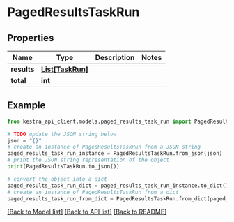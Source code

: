 # PagedResultsTaskRun


## Properties

Name | Type | Description | Notes
------------ | ------------- | ------------- | -------------
**results** | [**List[TaskRun]**](TaskRun.md) |  | 
**total** | **int** |  | 

## Example

```python
from kestra_api_client.models.paged_results_task_run import PagedResultsTaskRun

# TODO update the JSON string below
json = "{}"
# create an instance of PagedResultsTaskRun from a JSON string
paged_results_task_run_instance = PagedResultsTaskRun.from_json(json)
# print the JSON string representation of the object
print(PagedResultsTaskRun.to_json())

# convert the object into a dict
paged_results_task_run_dict = paged_results_task_run_instance.to_dict()
# create an instance of PagedResultsTaskRun from a dict
paged_results_task_run_from_dict = PagedResultsTaskRun.from_dict(paged_results_task_run_dict)
```
[[Back to Model list]](../README.md#documentation-for-models) [[Back to API list]](../README.md#documentation-for-api-endpoints) [[Back to README]](../README.md)


